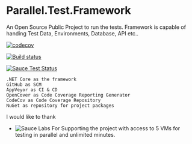 # Parallel.Test.Framework
An Open Source Public Project to run the tests. Framework is capable of handing Test Data, Environments, Database, API etc..

[![codecov](https://codecov.io/gh/fasteningcode/Parallel.Test.Framework/branch/master/graph/badge.svg)](https://codecov.io/gh/fasteningcode/Parallel.Test.Framework)

[![Build status](https://ci.appveyor.com/api/projects/status/vj2lk58t6mqnjf45/branch/master?svg=true)](https://ci.appveyor.com/project/fasteningcode/parallel-test-framework-gsa5h/branch/master)

[![Sauce Test Status](https://saucelabs.com/buildstatus/aadhithbose)](https://saucelabs.com/u/aadhithbose)




    .NET Core as the framework
    GitHub as SCM
    AppVeyor as CI & CD
    OpenCover as Code Coverage Reporting Generator
    CodeCov as Code Coverage Repository
    NuGet as repository for project packages





I would like to thank
 - ![Sauce Labs](https://saucelabs.com/content/images/logo.png) For Supporting the project with access to 5 VMs for testing in parallel and unlimited minutes.
